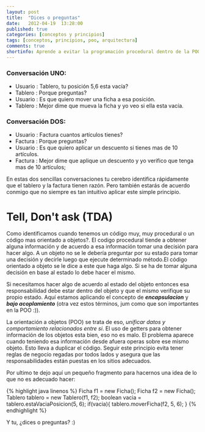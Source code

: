 ```yaml
---
layout: post
title:  "Dices o preguntas"
date:   2012-04-19  13:28:00
published: true
categories: [conceptos y principios]
tags: [conceptos, principios, poo, arquitectura]
comments: true
shortinfo: Aprende a evitar la programación procedural dentro de la POO con este principio de orientación a objetos.
---
```


### Conversación UNO:
*   Usuario : Tablero, tu posición 5,6 esta vacía?
*   Tablero : Porque preguntas?
*   Usuario : Es que quiero mover una ficha a esa posición.
*   Tablero : Mejor dime que mueva la ficha y yo veo si ella esta vacía.

### Conversación DOS:
*   Usuario : Factura cuantos artículos tienes?
*   Factura : Porque preguntas?
*   Usuario : Es que quiero aplicar un descuento si tienes mas de 10 artículos.
*   Factura : Mejor dime que aplique un descuento y yo verifico que tenga mas de 10 artículos;

En estas dos sencillas conversaciones tu cerebro identifica rápidamente que el tablero y la factura tienen razón. 
Pero también estarás de acuerdo conmigo que no siempre es tan intuitivo aplicar este simple principio.

# Tell, Don't ask (TDA)
Como identificamos cuando tenemos un código muy, muy procedural o un código mas orientado a objetos?. El codigo procedural 
tiende a obtener alguna información y de acuerdo a esa información tomar una decisión para hacer algo. A un objeto no se 
le debería preguntar por su estado para tomar una decisión y decirle luego que ejecute determinado método.El código orientado 
a objeto se le dice a este que haga algo. Si se ha de tomar alguna decisión en base al estado lo debe hacer el mismo.

Si necesitamos hacer algo de acuerdo al estado del objeto entonces esa responsabilidad debe estar dentro del objeto y que 
el mismo verifique su propio estado. Aquí estamos aplicando el concepto de **_encapsulacion_** y **_bajo acoplamiento_**
(otra vez estos términos, jum como que son importantes en la POO :)).

La orientación a objetos (POO) se trata de eso, _unificar datos y comportamiento relacionados entre si_.
El uso de getters para obtener información de los objetos esta bien, eso no es malo. El problema aparece cuando teniendo 
esa información desde afuera operas sobre ese mismo objeto. Esto lleva a duplicar el código. Seguir este principio evita 
tener reglas de negocio regadas por todos lados y asegura que las responsabilidades están puestas en los sitios adecuados.

Por ultimo te dejo aquí un pequeño fragmento para hacernos una idea de lo que no es adecuado hacer:

{% highlight java linenos %} 
Ficha f1 = new Ficha(); 
Ficha f2 = new Ficha(); 
Tablero tablero = new Tablero(f1, f2);
boolean vacia = tablero.estaVaciaPosicion(5, 6);
if(vacia){ 
   tablero.moverFicha(f2, 5, 6); 
}
{% endhighlight %}<br/>

Y tu, ¿dices o preguntas? :)